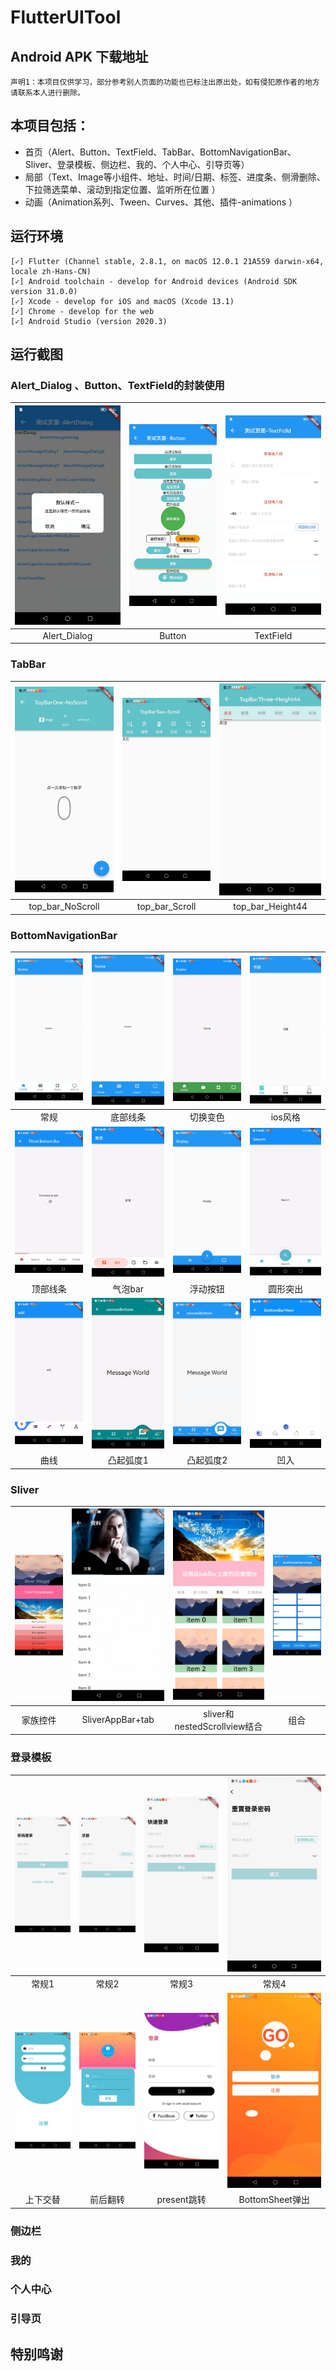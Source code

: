# FlutterUITool

## Android APK 下载地址

`声明1：本项目仅供学习，部分参考别人页面的功能也已标注出原出处，如有侵犯原作者的地方请联系本人进行删除。`


## 本项目包括：

- 首页（Alert、Button、TextField、TabBar、BottomNavigationBar、Sliver、登录模板、侧边栏、我的、个人中心、引导页等）
- 局部（Text、Image等小组件、地址、时间/日期、标签、进度条、侧滑删除、下拉筛选菜单、滚动到指定位置、监听所在位置 ）
- 动画（Animation系列、Tween、Curves、其他、插件-animations ）


## 运行环境

```
[✓] Flutter (Channel stable, 2.8.1, on macOS 12.0.1 21A559 darwin-x64, locale zh-Hans-CN)
[✓] Android toolchain - develop for Android devices (Android SDK version 31.0.0)
[✓] Xcode - develop for iOS and macOS (Xcode 13.1)
[✓] Chrome - develop for the web
[✓] Android Studio (version 2020.3)

```

## 运行截图

### Alert_Dialog 、Button、TextField的封装使用
|![1](https://github.com/dushiling/project_image/blob/main/flutter_ui_tool/other/alert_dialog.jpg)|![2](https://github.com/dushiling/project_image/blob/main/flutter_ui_tool/other/button.jpg)|![3](https://github.com/dushiling/project_image/blob/main/flutter_ui_tool/other/textfield.jpg)|
| :--: | :--: | :--: |
|Alert_Dialog|Button|TextField|



### TabBar
|![1](https://github.com/dushiling/project_image/blob/main/flutter_ui_tool/Tabbar/top_bar_NoScroll.jpeg)|![2](https://github.com/dushiling/project_image/blob/main/flutter_ui_tool/Tabbar/top_bar_Scroll.jpeg)|![3](https://github.com/dushiling/project_image/blob/main/flutter_ui_tool/Tabbar/top_bar_Height44.jpeg)|
| :--: | :--: | :--: | 
|top_bar_NoScroll|top_bar_Scroll|top_bar_Height44|



### BottomNavigationBar
|![1](https://github.com/dushiling/project_image/blob/main/flutter_ui_tool/bottomNavigationBar/general.jpg)|![2](https://github.com/dushiling/project_image/blob/main/flutter_ui_tool/bottomNavigationBar/bottom_line.jpg)|![3](https://github.com/dushiling/project_image/blob/main/flutter_ui_tool/bottomNavigationBar/change_color.gif)|![4](https://github.com/dushiling/project_image/blob/main/flutter_ui_tool/bottomNavigationBar/ios_style.jpg)|
| :--: | :--: | :--: | :--: |
|常规|底部线条|切换变色|ios风格|
|![1](https://github.com/dushiling/project_image/blob/main/flutter_ui_tool/bottomNavigationBar/top_line.gif)|![2](https://github.com/dushiling/project_image/blob/main/flutter_ui_tool/bottomNavigationBar/bubble_bar.gif)|![3](https://github.com/dushiling/project_image/blob/main/flutter_ui_tool/bottomNavigationBar/float_button.jpg)|![4](https://github.com/dushiling/project_image/blob/main/flutter_ui_tool/bottomNavigationBar/round.gif)|
|顶部线条|气泡bar|浮动按钮|圆形突出|
|![1](https://github.com/dushiling/project_image/blob/main/flutter_ui_tool/bottomNavigationBar/curve.gif)|![2](https://github.com/dushiling/project_image/blob/main/flutter_ui_tool/bottomNavigationBar/convex.gif)|![3](https://github.com/dushiling/project_image/blob/main/flutter_ui_tool/bottomNavigationBar/convex2.jpg)|![4](https://github.com/dushiling/project_image/blob/main/flutter_ui_tool/bottomNavigationBar/concave.gif)|
|曲线|凸起弧度1|凸起弧度2|凹入|


### Sliver
|![1](https://github.com/dushiling/project_image/blob/main/flutter_ui_tool/sliver/family_%20widget.jpg)|![2](https://github.com/dushiling/project_image/blob/main/flutter_ui_tool/sliver/sliverAppBar_tab.gif)|![3](https://github.com/dushiling/project_image/blob/main/flutter_ui_tool/sliver/sliver_nestedScrollview.gif)|![4](https://github.com/dushiling/project_image/blob/main/flutter_ui_tool/sliver/combination.jpg)|
| :--: | :--: | :--: | :--: |
|家族控件|SliverAppBar+tab|sliver和nestedScrollview结合|组合|


### 登录模板
|![1](https://github.com/dushiling/project_image/blob/main/flutter_ui_tool/login/ordinary_1.jpg)|![2](https://github.com/dushiling/project_image/blob/main/flutter_ui_tool/login/ordinary_2.jpg)|![3](https://github.com/dushiling/project_image/blob/main/flutter_ui_tool/login/ordinary_3.jpg)|![4](https://github.com/dushiling/project_image/blob/main/flutter_ui_tool/login/ordinary_4.jpg)|
| :--: | :--: | :--: | :--: |
|常规1|常规2|常规3|常规4|
|![1](https://github.com/dushiling/project_image/blob/main/flutter_ui_tool/login/top_bottom.gif)|![2](https://github.com/dushiling/project_image/blob/main/flutter_ui_tool/login/overturn.gif)|![3](https://github.com/dushiling/project_image/blob/main/flutter_ui_tool/login/present.jpg)|![4](https://github.com/dushiling/project_image/blob/main/flutter_ui_tool/login/bottomSheet.gif)|
|上下交替|前后翻转|present跳转|BottomSheet弹出|


### 侧边栏

### 我的

### 个人中心

### 引导页

## 特别鸣谢